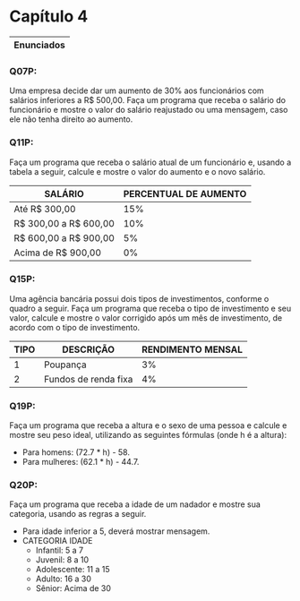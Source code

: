 # Capítulo 4
| Enunciados 
|-----------|
### Q07P: 
Uma empresa decide dar um aumento de 30% aos funcionários com salários inferiores a R$ 500,00. Faça um programa que receba o salário do funcionário e mostre o valor do salário reajustado ou uma mensagem, caso ele não tenha direito ao aumento.

### Q11P: 
Faça um programa que receba o salário atual de um funcionário e, usando a tabela a seguir, calcule e mostre o valor do aumento e o novo salário.

| SALÁRIO            | PERCENTUAL DE AUMENTO |
|--------------------|------------------------|
| Até R$ 300,00      | 15%                    |
| R$ 300,00 a R$ 600,00 | 10%                    |
| R$ 600,00 a R$ 900,00 | 5%                     |
| Acima de R$ 900,00   | 0%                     |

### Q15P: 
Uma agência bancária possui dois tipos de investimentos, conforme o quadro a seguir. Faça um programa que receba o tipo de investimento e seu valor, calcule e mostre o valor corrigido após um mês de investimento, de acordo com o tipo de investimento.

| TIPO | DESCRIÇÃO               | RENDIMENTO MENSAL |
|------|-------------------------|-------------------|
| 1    | Poupança                | 3%                |
| 2    | Fundos de renda fixa    | 4%                |

### Q19P: 
Faça um programa que receba a altura e o sexo de uma pessoa e calcule e mostre seu peso ideal, utilizando as seguintes fórmulas (onde h é a altura):

- Para homens: (72.7 * h) - 58.
- Para mulheres: (62.1 * h) - 44.7.

### Q20P: 
Faça um programa que receba a idade de um nadador e mostre sua categoria, usando as regras a seguir.

- Para idade inferior a 5, deverá mostrar mensagem.
- CATEGORIA IDADE
  - Infantil: 5 a 7
  - Juvenil: 8 a 10
  - Adolescente: 11 a 15
  - Adulto: 16 a 30
  - Sênior: Acima de 30

